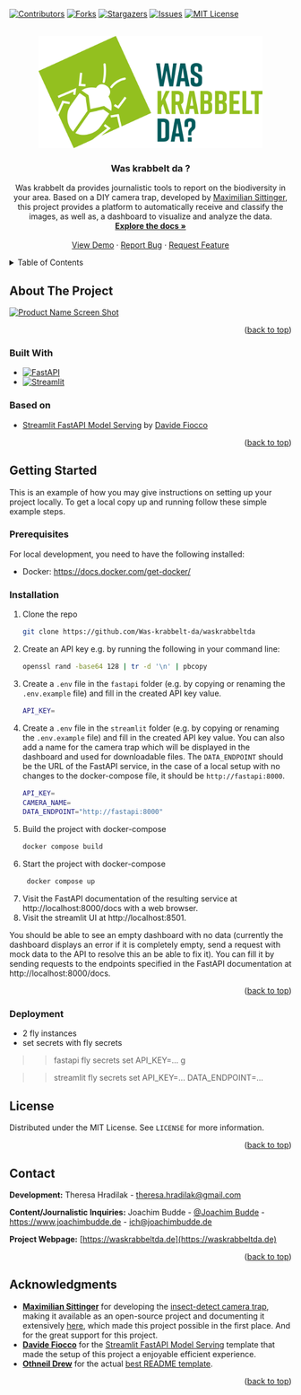 <!-- Improved compatibility of back to top link: See: https://github.com/othneildrew/Best-README-Template/pull/73 -->
<a name="readme-top"></a>

<!-- PROJECT SHIELDS -->
<!--
*** I'm using markdown "reference style" links for readability.
*** Reference links are enclosed in brackets [ ] instead of parentheses ( ).
*** See the bottom of this document for the declaration of the reference variables
*** for contributors-url, forks-url, etc. This is an optional, concise syntax you may use.
*** https://www.markdownguide.org/basic-syntax/#reference-style-links
-->
[![Contributors][contributors-shield]][contributors-url]
[![Forks][forks-shield]][forks-url]
[![Stargazers][stars-shield]][stars-url]
[![Issues][issues-shield]][issues-url]
[![MIT License][license-shield]][license-url]

<!-- PROJECT LOGO -->
<br />
<div align="center">
  <a href="https://github.com/Was-krabbelt-da/waskrabbeltda">
    <img src="assets/logo.png" alt="Logo" width="400" height="200">
  </a>

<h3 align="center">Was krabbelt da ?</h3>

  <p align="center">
    Was krabbelt da provides journalistic tools to report on the biodiversity in your area. Based on a DIY camera trap, developed by <a href="https://github.com/maxsitt">Maximilian Sittinger</a>, this project provides a platform to automatically receive and classify the images, as well as, a dashboard to visualize and analyze the data.
    <br />
    <a href="https://github.com/Was-krabbelt-da/waskrabbeltda?tab=readme-ov-file#getting-started"><strong>Explore the docs »</strong></a>
    <br />
    <br />
    <a href="https://github.com/Was-krabbelt-da/waskrabbeltda">View Demo</a>
    ·
    <a href="https://github.com/Was-krabbelt-da/waskrabbeltda/issues/new?labels=bug&template=bug-report---.md">Report Bug</a>
    ·
    <a href="https://github.com/Was-krabbelt-da/waskrabbeltda/issues/new?labels=enhancement&template=feature-request---.md">Request Feature</a>
  </p>
</div>

<!-- TABLE OF CONTENTS -->
<details>
  <summary>Table of Contents</summary>
  <ol>
    <li>
      <a href="#about-the-project">About The Project</a>
      <ul>
        <li><a href="#built-with">Built With</a></li>
      </ul>
    </li>
    <li>
      <a href="#getting-started">Getting Started</a>
      <ul>
        <li><a href="#prerequisites">Prerequisites</a></li>
        <li><a href="#installation">Installation</a></li>
      </ul>
    <!-- </li>
    <li><a href="#usage">Usage</a></li>
    <li><a href="#roadmap">Roadmap</a></li>
    <li><a href="#contributing">Contributing</a></li> -->
    <li><a href="#license">License</a></li>
    <li><a href="#contact">Contact</a></li>
    <li><a href="#acknowledgments">Acknowledgments</a></li>
  </ol>
</details>

<!-- ABOUT THE PROJECT -->
## About The Project

[![Product Name Screen Shot][product-screenshot]](https://example.com)


<p align="right">(<a href="#readme-top">back to top</a>)</p>

### Built With

* [![FastAPI][FastAPI]][Fastapi-url]
* [![Streamlit][Streamlit]][Streamlit-url]

### Based on

* [Streamlit FastAPI Model Serving](https://github.com/davidefiocco/streamlit-fastapi-model-serving) by [Davide Fiocco](https://davidefiocco.github.io)

<p align="right">(<a href="#readme-top">back to top</a>)</p>

<!-- GETTING STARTED -->
## Getting Started

This is an example of how you may give instructions on setting up your project locally.
To get a local copy up and running follow these simple example steps.

### Prerequisites

For local development, you need to have the following installed:

* Docker: https://docs.docker.com/get-docker/

### Installation

1. Clone the repo
   ```sh
   git clone https://github.com/Was-krabbelt-da/waskrabbeltda
   ```
2. Create an API key e.g. by running the following in your command line:
    ```sh
    openssl rand -base64 128 | tr -d '\n' | pbcopy
    ```
3. Create a `.env` file in the `fastapi` folder (e.g. by copying or renaming the `.env.example` file) and fill in the created API key value. 
   ```sh
   API_KEY=
   ```
4. Create a `.env` file in the `streamlit` folder (e.g. by copying or renaming the `.env.example` file) and fill in the created API key value. You can also add a name for the camera trap which will be displayed in the dashboard and used for downloadable files. The `DATA_ENDPOINT` should be the URL of the FastAPI service, in the case of a local setup with no changes to the docker-compose file, it should be `http://fastapi:8000`.
   ```sh .env
   API_KEY=
   CAMERA_NAME=
   DATA_ENDPOINT="http://fastapi:8000"
   ```
5. Build the project with docker-compose
   ```sh
   docker compose build
   ```
6. Start the project with docker-compose
   ```sh
    docker compose up
    ```
7. Visit the FastAPI documentation of the resulting service at http://localhost:8000/docs with a web browser.
8. Visit the streamlit UI at http://localhost:8501.

You should be able to see an empty dashboard with no data (currently the dashboard displays an error if it is completely empty, send a request with mock data to the API to resolve this an be able to fix it). You can fill it by sending requests to the endpoints specified in the FastAPI documentation at http://localhost:8000/docs.

<p align="right">(<a href="#readme-top">back to top</a>)</p>

### Deployment
- 2 fly instances 
- set secrets with fly secrets
>> fastapi
fly secrets set API_KEY=... g

>> streamlit
fly secrets set API_KEY=... DATA_ENDPOINT=...

<!-- LICENSE -->
## License

Distributed under the MIT License. See `LICENSE` for more information.

<p align="right">(<a href="#readme-top">back to top</a>)</p>


<!-- CONTACT -->
## Contact

**Development:**
Theresa Hradilak - theresa.hradilak@gmail.com

**Content/Journalistic Inquiries:**
Joachim Budde - [@Joachim Budde](https://www.linkedin.com/in/joachim-budde-3296822b0/) - https://www.joachimbudde.de - ich@joachimbudde.de

**Project Webpage:** [https://waskrabbeltda.de](https://waskrabbeltda.de)

<p align="right">(<a href="#readme-top">back to top</a>)</p>

<!-- ACKNOWLEDGMENTS -->
## Acknowledgments

* [**Maximilian Sittinger**](https://github.com/maxsitt) for developing the [insect-detect camera trap](https://github.com/maxsitt/insect-detect), making it available as an open-source project and documenting it extensively [here](https://maxsitt.github.io/insect-detect-docs/), which made this project possible in the first place. And for the great support for this project.
* [**Davide Fiocco**](https://github.com/davidefiocco) for the [Streamlit FastAPI Model Serving](https://github.com/davidefiocco/streamlit-fastapi-model-serving) template that made the setup of this project a enjoyable efficient experience.
* [**Othneil Drew**](https://github.com/othneildrew) for the actual [best README template](https://github.com/othneildrew/Best-README-Template).

<p align="right">(<a href="#readme-top">back to top</a>)</p>

<!-- MARKDOWN LINKS & IMAGES -->
<!-- https://www.markdownguide.org/basic-syntax/#reference-style-links -->
[contributors-shield]: https://img.shields.io/github/contributors/Was-krabbelt-da/waskrabbeltda.svg?style=for-the-badge
[contributors-url]: https://github.com/Was-krabbelt-da/waskrabbeltda/graphs/contributors
[forks-shield]: https://img.shields.io/github/forks/Was-krabbelt-da/waskrabbeltda.svg?style=for-the-badge
[forks-url]: https://github.com/Was-krabbelt-da/waskrabbeltda/network/members
[stars-shield]: https://img.shields.io/github/stars/Was-krabbelt-da/waskrabbeltda.svg?style=for-the-badge
[stars-url]: https://github.com/Was-krabbelt-da/waskrabbeltda/stargazers
[issues-shield]: https://img.shields.io/github/issues/Was-krabbelt-da/waskrabbeltda.svg?style=for-the-badge
[issues-url]: https://github.com/Was-krabbelt-da/waskrabbeltda/issues
[license-shield]: https://img.shields.io/github/license/Was-krabbelt-da/waskrabbeltda.svg?style=for-the-badge
[license-url]: https://github.com/Was-krabbelt-da/waskrabbeltda/blob/master/LICENSE.txt
[product-screenshot]: assets/screenshot.png
[FastAPI]: https://img.shields.io/badge/FastAPI-005571?style=for-the-badge&logo=fastapi
[Fastapi-url]: https://fastapi.tiangolo.com
[Streamlit]: https://img.shields.io/badge/-Streamlit-61DAFB?style=plastic&logo=streamlit
[Streamlit-url]: https://streamlit.io